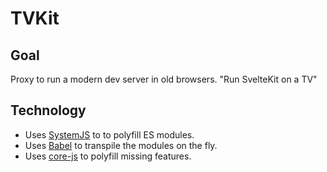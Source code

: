 # TVKit

## Goal

Proxy to run a modern dev server in old browsers.
"Run SvelteKit on a TV"

## Technology

- Uses [SystemJS](https://github.com/systemjs/systemjs) to to polyfill ES modules.
- Uses [Babel](https://babel.dev/) to transpile the modules on the fly.
- Uses [core-js](https://github.com/zloirock/core-js) to polyfill missing features.
